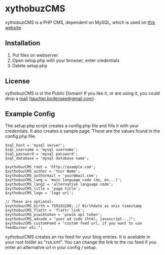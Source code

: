 # xythobuzCMS

xythobuzCMS is a PHP CMS, dependent on MySQL, which is used on [this website](http://xythobuz.org).

## Installation

1. Put files on webserver
2. Open setup.php with your browser, enter credentials
3. Delete setup.php

## License

xythobuzCMS is in the Public Domain!
If you like it, or are using it, you could drop a [mail](mailto:taucher.bodensee@gmail.com) (taucher.bodensee@gmail.com).

## Example Config

The setup.php script creates a config.php file and fills it with your credentials. It also creates a sample page. These are the values found in the config.php file:

    $sql_host = 'mysql server';
    $sql_username = 'mysql username';
    $sql_password = 'mysql password';
    $sql_database = 'mysql database name';
    
    $xythobuzCMS_root = 'http://example.com';
    $xythobuzCMS_author = 'Your Name';
    $xythobuzCMS_authormail = 'your@mail.com';
    $xythobuzCMS_lang = 'main language code (de, en...)';
    $xythobuzCMS_lang2 = 'alternative language code';
    $xythobuzCMS_title = 'page title';
    $xythobuzCMS_logo = 'logo url';
    
    // These are optional:
    $xythobuzCMS_birth = 759193200; // Birthdate as unix timestamp
    $xythobuzCMS_flattr = 'flattr link';
    $xythobuzCMS_piwiktoken = 'piwik api token';
    $xythobuzCMS_adcode = "your ad code (html, javascript...)";
    $xythobuzCMS_customFeed = "custom feed url, if you want to use feedburner etc.";

xythobuzCMS creates an rss feed for your blog entries. It is available in your root folder as "rss.xml". You can change the link to the rss feed if you enter an alternative url in your config / setup.
